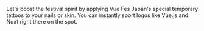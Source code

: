 Let's boost the festival spirit by applying Vue Fes Japan's special temporary tattoos to your nails or skin. You can instantly sport logos like Vue.js and Nuxt right there on the spot.
